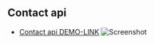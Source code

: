 ## Contact api
 - [Contact api DEMO-LINK](https://contact-api-tpbp.onrender.com/api#/)
![Screenshot](https://i.imgur.com/C8Xywmm.png/468x300?text=App+Screenshot+Herea)
